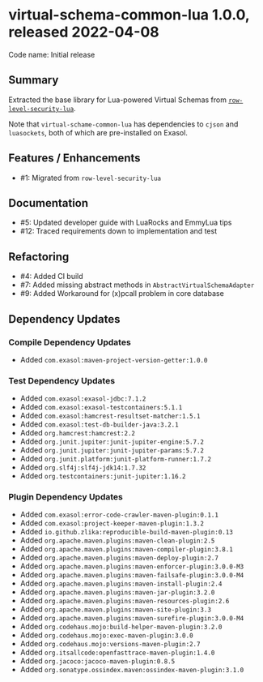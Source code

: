 # virtual-schema-common-lua 1.0.0, released 2022-04-08
 
Code name: Initial release
 
## Summary

Extracted the base library for Lua-powered Virtual Schemas from [`row-level-security-lua`](https://github.com/exasol/row-level-security-lua).

Note that `virtual-schame-common-lua` has dependencies to `cjson` and `luasockets`, both of which are pre-installed on Exasol.

## Features / Enhancements
 
* #1: Migrated from `row-level-security-lua`

## Documentation

* #5: Updated developer guide with LuaRocks and EmmyLua tips
* #12: Traced requirements down to implementation and test

## Refactoring

* #4: Added CI build
* #7: Added missing abstract methods in `AbstractVirtualSchemaAdapter`
* #9: Added Workaround for (x)pcall problem in core database

## Dependency Updates

### Compile Dependency Updates

* Added `com.exasol:maven-project-version-getter:1.0.0`

### Test Dependency Updates

* Added `com.exasol:exasol-jdbc:7.1.2`
* Added `com.exasol:exasol-testcontainers:5.1.1`
* Added `com.exasol:hamcrest-resultset-matcher:1.5.1`
* Added `com.exasol:test-db-builder-java:3.2.1`
* Added `org.hamcrest:hamcrest:2.2`
* Added `org.junit.jupiter:junit-jupiter-engine:5.7.2`
* Added `org.junit.jupiter:junit-jupiter-params:5.7.2`
* Added `org.junit.platform:junit-platform-runner:1.7.2`
* Added `org.slf4j:slf4j-jdk14:1.7.32`
* Added `org.testcontainers:junit-jupiter:1.16.2`

### Plugin Dependency Updates

* Added `com.exasol:error-code-crawler-maven-plugin:0.1.1`
* Added `com.exasol:project-keeper-maven-plugin:1.3.2`
* Added `io.github.zlika:reproducible-build-maven-plugin:0.13`
* Added `org.apache.maven.plugins:maven-clean-plugin:2.5`
* Added `org.apache.maven.plugins:maven-compiler-plugin:3.8.1`
* Added `org.apache.maven.plugins:maven-deploy-plugin:2.7`
* Added `org.apache.maven.plugins:maven-enforcer-plugin:3.0.0-M3`
* Added `org.apache.maven.plugins:maven-failsafe-plugin:3.0.0-M4`
* Added `org.apache.maven.plugins:maven-install-plugin:2.4`
* Added `org.apache.maven.plugins:maven-jar-plugin:3.2.0`
* Added `org.apache.maven.plugins:maven-resources-plugin:2.6`
* Added `org.apache.maven.plugins:maven-site-plugin:3.3`
* Added `org.apache.maven.plugins:maven-surefire-plugin:3.0.0-M4`
* Added `org.codehaus.mojo:build-helper-maven-plugin:3.2.0`
* Added `org.codehaus.mojo:exec-maven-plugin:3.0.0`
* Added `org.codehaus.mojo:versions-maven-plugin:2.7`
* Added `org.itsallcode:openfasttrace-maven-plugin:1.4.0`
* Added `org.jacoco:jacoco-maven-plugin:0.8.5`
* Added `org.sonatype.ossindex.maven:ossindex-maven-plugin:3.1.0`
